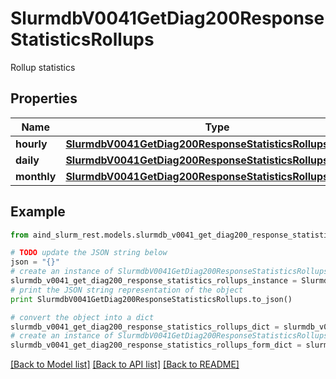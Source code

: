 # SlurmdbV0041GetDiag200ResponseStatisticsRollups

Rollup statistics

## Properties

Name | Type | Description | Notes
------------ | ------------- | ------------- | -------------
**hourly** | [**SlurmdbV0041GetDiag200ResponseStatisticsRollupsHourly**](SlurmdbV0041GetDiag200ResponseStatisticsRollupsHourly.md) |  | [optional] 
**daily** | [**SlurmdbV0041GetDiag200ResponseStatisticsRollupsDaily**](SlurmdbV0041GetDiag200ResponseStatisticsRollupsDaily.md) |  | [optional] 
**monthly** | [**SlurmdbV0041GetDiag200ResponseStatisticsRollupsMonthly**](SlurmdbV0041GetDiag200ResponseStatisticsRollupsMonthly.md) |  | [optional] 

## Example

```python
from aind_slurm_rest.models.slurmdb_v0041_get_diag200_response_statistics_rollups import SlurmdbV0041GetDiag200ResponseStatisticsRollups

# TODO update the JSON string below
json = "{}"
# create an instance of SlurmdbV0041GetDiag200ResponseStatisticsRollups from a JSON string
slurmdb_v0041_get_diag200_response_statistics_rollups_instance = SlurmdbV0041GetDiag200ResponseStatisticsRollups.from_json(json)
# print the JSON string representation of the object
print SlurmdbV0041GetDiag200ResponseStatisticsRollups.to_json()

# convert the object into a dict
slurmdb_v0041_get_diag200_response_statistics_rollups_dict = slurmdb_v0041_get_diag200_response_statistics_rollups_instance.to_dict()
# create an instance of SlurmdbV0041GetDiag200ResponseStatisticsRollups from a dict
slurmdb_v0041_get_diag200_response_statistics_rollups_form_dict = slurmdb_v0041_get_diag200_response_statistics_rollups.from_dict(slurmdb_v0041_get_diag200_response_statistics_rollups_dict)
```
[[Back to Model list]](../README.md#documentation-for-models) [[Back to API list]](../README.md#documentation-for-api-endpoints) [[Back to README]](../README.md)


